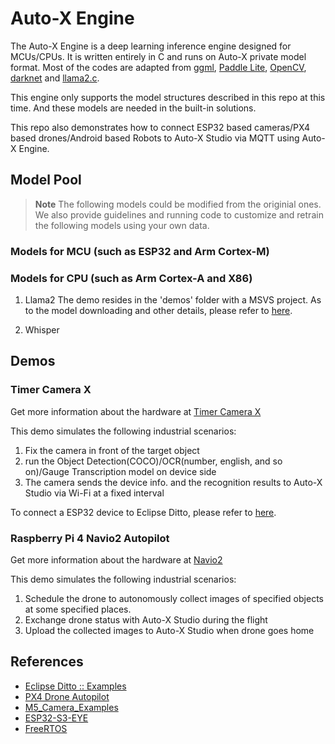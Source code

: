 # Auto-X Engine

The Auto-X Engine is a deep learning inference engine designed for MCUs/CPUs. It is written entirely in C and runs on Auto-X private model format. Most of the codes are adapted from [ggml](https://github.com/ggerganov/ggml), [Paddle Lite](https://github.com/PaddlePaddle/Paddle-Lite),
[OpenCV](https://github.com/opencv/opencv), [darknet](https://github.com/pjreddie/darknet) and [llama2.c](https://github.com/karpathy/llama2.c).

This engine only supports the model structures described in this repo at this time. And these models are needed in the built-in solutions.

This repo also demonstrates how to connect ESP32 based cameras/PX4 based drones/Android based Robots to Auto-X Studio via MQTT using Auto-X Engine.

## Model Pool

> **Note** The following models could be modified from the originial ones.
> We also provide guidelines and running code to customize and retrain the following models using your own data.

### Models for MCU (such as ESP32 and Arm Cortex-M)


### Models for CPU (such as Arm Cortex-A and X86)

1. Llama2
   The demo resides in the 'demos' folder with a MSVS project. As to the model downloading and other details, please refer to [here](https://github.com/karpathy/llama2.c).
   
2. Whisper

## Demos

### Timer Camera X

Get more information about the hardware at [Timer Camera X](https://docs.m5stack.com/en/unit/timercam_x)

This demo simulates the following industrial scenarios:
1. Fix the camera in front of the target object
2. run the Object Detection(COCO)/OCR(number, english, and so on)/Gauge Transcription model on device side
3. The camera sends the device info. and the recognition results to Auto-X Studio via Wi-Fi at a fixed interval

To connect a ESP32 device to Eclipse Ditto, please refer to [here](https://github.com/eclipse-ditto/ditto-examples/tree/master/mqtt-bidirectional).

###  Raspberry Pi 4 Navio2 Autopilot

Get more information about the hardware at [Navio2](https://navio2.hipi.io/)

This demo simulates the following industrial scenarios:
1. Schedule the drone to autonomously collect images of specified objects at some specified places.
2. Exchange drone status with Auto-X Studio during the flight
3. Upload the collected images to Auto-X Studio when drone goes home


## References

- [Eclipse Ditto :: Examples](https://github.com/eclipse-ditto/ditto-examples)
- [PX4 Drone Autopilot](https://github.com/PX4/PX4-Autopilot)
- [M5_Camera_Examples](https://github.com/m5stack/M5_Camera_Examples/tree/main)
- [ESP32-S3-EYE](https://github.com/W00ng/ESP32-S3-EYE)
- [FreeRTOS](https://github.com/FreeRTOS/FreeRTOS)